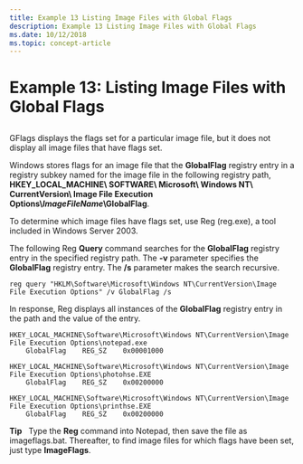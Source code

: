 ```yaml
---
title: Example 13 Listing Image Files with Global Flags
description: Example 13 Listing Image Files with Global Flags
ms.date: 10/12/2018
ms.topic: concept-article
---
```


# Example 13: Listing Image Files with Global Flags


## <span id="ddk_example_13___listing_image_files_with_global_flags_dtools"></span><span id="DDK_EXAMPLE_13___LISTING_IMAGE_FILES_WITH_GLOBAL_FLAGS_DTOOLS"></span>


GFlags displays the flags set for a particular image file, but it does not display all image files that have flags set.

Windows stores flags for an image file that the **GlobalFlag** registry entry in a registry subkey named for the image file in the following registry path, **HKEY\_LOCAL\_MACHINE\\ SOFTWARE\\ Microsoft\\ Windows NT\\ CurrentVersion\\ Image File Execution Options\\*ImageFileName*\\GlobalFlag**.

To determine which image files have flags set, use Reg (reg.exe), a tool included in Windows Server 2003.

The following Reg **Query** command searches for the **GlobalFlag** registry entry in the specified registry path. The **-v** parameter specifies the **GlobalFlag** registry entry. The **/s** parameter makes the search recursive.

```console
reg query "HKLM\Software\Microsoft\Windows NT\CurrentVersion\Image File Execution Options" /v GlobalFlag /s
```

In response, Reg displays all instances of the **GlobalFlag** registry entry in the path and the value of the entry.

```console
HKEY_LOCAL_MACHINE\Software\Microsoft\Windows NT\CurrentVersion\Image File Execution Options\notepad.exe
    GlobalFlag    REG_SZ    0x00001000

HKEY_LOCAL_MACHINE\Software\Microsoft\Windows NT\CurrentVersion\Image File Execution Options\photohse.EXE
    GlobalFlag    REG_SZ    0x00200000

HKEY_LOCAL_MACHINE\Software\Microsoft\Windows NT\CurrentVersion\Image File Execution Options\printhse.EXE
    GlobalFlag    REG_SZ    0x00200000
```

**Tip**   Type the **Reg** command into Notepad, then save the file as imageflags.bat. Thereafter, to find image files for which flags have been set, just type **ImageFlags**.

 

 

 
